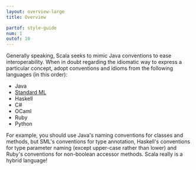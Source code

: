 ```yaml
---
layout: overview-large
title: Overview

partof: style-guide
num: 1
outof: 10
---
```


Generally speaking, Scala seeks to mimic Java conventions to ease
interoperability. When in doubt regarding the idiomatic way to express a
particular concept, adopt conventions and idioms from the following
languages (in this order):

-   Java
-   [Standard ML](http://en.wikipedia.org/wiki/Standard_ML)
-   Haskell
-   C\#
-   OCaml
-   Ruby
-   Python

For example, you should use Java's naming conventions for classes and
methods, but SML's conventions for type annotation, Haskell's
conventions for type parameter naming (except upper-case rather than
lower) and Ruby's conventions for non-boolean accessor methods. Scala
really is a hybrid language!
